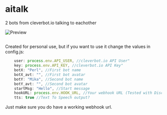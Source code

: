 # aitalk
2 bots from cleverbot.io talking to eachother

![Preview](https://i.imgur.com/NbX6SlR.png)

## 
Created for personal use, but if you want to use it change the values in config.js:
```js
    user: process.env.API_USER, //cleverbot.io API User"
    key: process.env.API_KEY, //cleverbot.io API Key"
    botX: "Perl", //First bot name
    botX_avt: "", //First bot avatar
    botY: "Mika", //Second bot name
    botY_avt: "", //Second bot avatar
    startMsg: "Hello", //Start message
    hookURL: process.env.HOOK_URL, //Your webhook URL (Tested with Discord Webhooks)
    tts: true //Text To Speech output?
```
Just make sure you do have a working webhook url.
